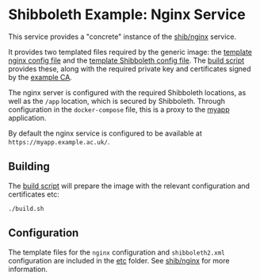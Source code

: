 Shibboleth Example: Nginx Service
==================================

This service provides a "concrete" instance of the [shib/nginx](../shib/nginx) service.

It provides two templated files required by the generic image: the [template nginx config file](etc/nginx/conf.d/example.conf.tpl) and the [template Shibboleth config file](etc/shibboleth/shibboleth2.xml.tpl). The [build script](build.sh) provides these, along with the required private key and certificates signed by the [example CA](../shib/ca).

The nginx server is configured with the required Shibboleth locations, as well as the `/app` location, which is secured by Shibboleth. Through configuration in the `docker-compose` file, this is a proxy to the [myapp](../myapp) application.

By default the nginx service is configured to be available at `https://myapp.example.ac.uk/`.

Building
---------

The [build script](build.sh) will prepare the image with the relevant configuration and certificates etc:

	./build.sh

Configuration
--------------

The template files for the `nginx` configuration and `shibboleth2.xml` configuration are included in the [etc](etc) folder. See [shib/nginx](../../shib/nginx) for more information.
